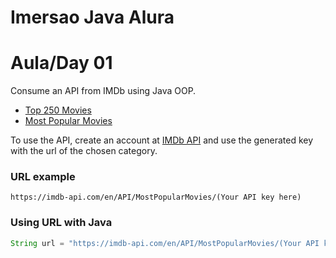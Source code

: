 # Imersao Java Alura

# Aula/Day 01

Consume an API from IMDb using Java OOP.
- [Top 250 Movies]()
- [Most Popular Movies]()

To use the API, create an account at [IMDb API](https://imdb-api.com/) and use the generated key with the url of the chosen category.

### URL example
```
https://imdb-api.com/en/API/MostPopularMovies/(Your API key here)
```

### Using URL with Java
```java
String url = "https://imdb-api.com/en/API/MostPopularMovies/(Your API key here)";
```
